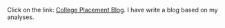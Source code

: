 Click on the link:
[College Placement Blog](https://medium.com/@jayeshgupta995/college-placement-e6a1618710b4).
I have write a blog based on my analyses.
